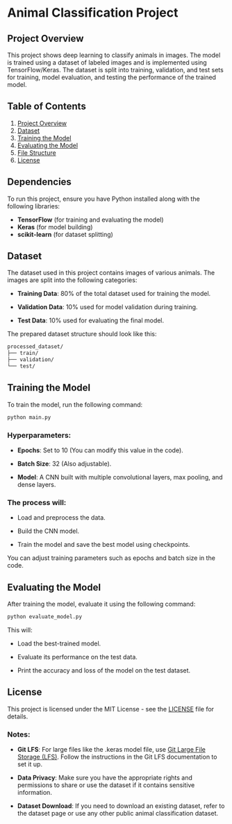 # Animal Classification Project

## Project Overview

This project shows deep learning to classify animals in images. The model is trained using a dataset of labeled images and is implemented using TensorFlow/Keras. The dataset is split into training, validation, and test sets for training, model evaluation, and testing the performance of the trained model.

## Table of Contents
1. [Project Overview](#project-overview)
4. [Dataset](#dataset)
5. [Training the Model](#training-the-model)
6. [Evaluating the Model](#evaluating-the-model)
7. [File Structure](#file-structure)
8. [License](#license)

## Dependencies

To run this project, ensure you have Python installed along with the following libraries:

- **TensorFlow** (for training and evaluating the model)
- **Keras** (for model building)
- **scikit-learn** (for dataset splitting)


Dataset
-------

The dataset used in this project contains images of various animals. The images are split into the following categories:

*   **Training Data**: 80% of the total dataset used for training the model.
    
*   **Validation Data**: 10% used for model validation during training.
    
*   **Test Data**: 10% used for evaluating the final model.
    

The prepared dataset structure should look like this:

```bash
processed_dataset/
├── train/
├── validation/
└── test/
```
Training the Model
----------------
To train the model, run the following command:

```bash
python main.py
```

### Hyperparameters:

*   **Epochs**: Set to 10 (You can modify this value in the code).
    
*   **Batch Size**: 32 (Also adjustable).
    
*   **Model**: A CNN built with multiple convolutional layers, max pooling, and dense layers.
    

### The process will:

*   Load and preprocess the data.
    
*   Build the CNN model.
    
*   Train the model and save the best model using checkpoints.
    

You can adjust training parameters such as epochs and batch size in the code.

Evaluating the Model
--------------------

After training the model, evaluate it using the following command:

```bash
python evaluate_model.py
```
This will:

*   Load the best-trained model.
    
*   Evaluate its performance on the test data.
    
*   Print the accuracy and loss of the model on the test dataset.

License
-------

This project is licensed under the MIT License - see the [LICENSE]() file for details.

### Notes:

*   **Git LFS**: For large files like the .keras model file, use [Git Large File Storage (LFS)](https://git-lfs.github.com/). Follow the instructions in the Git LFS documentation to set it up.
    
*   **Data Privacy**: Make sure you have the appropriate rights and permissions to share or use the dataset if it contains sensitive information.
    
*   **Dataset Download**: If you need to download an existing dataset, refer to the dataset page or use any other public animal classification dataset.

